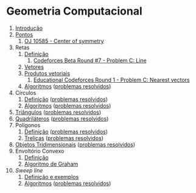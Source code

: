 Geometria Computacional
=======================

1. [Introdução](slides/intro/intro.pdf)
1. [Pontos](slides/pontos/pontos.pdf) 
    1. [OJ 10585 - Center of symmetry](problems/OJ_10585/OJ_10585.pdf)
1. Retas
    1. [Definição](slides/retas_definicao/retas_definicao.pdf) 
        1. [Codeforces Beta Round #7 - Problem C: Line](problems/CF_7C/CF_7C.pdf)
    1. [Vetores](slides/vetores_definicao/vetores_definicao.pdf)
    1. [Produtos vetoriais](slides/vetores_produtos/vetores_produtos.pdf)
        1. [Educational Codeforces Round 1 - Problem C: Nearest vectors](problems/CF_598C/CF_598C.pdf)
    1. [Algoritmos](slides/retas_algoritmos/retas_algoritmos.pdf) ([problemas resolvidos](problems/LN-2/LN-2.pdf))
1. Círculos
    1. [Definição](slides/circulos_definicao/circulos_definicao.pdf) ([problemas resolvidos](problems/CC-1/CC-1.pdf))
    1. [Algoritmos](slides/circulos_algoritmos/circulos_algoritmos.pdf) ([problemas resolvidos](problems/CC-2/CC-2.pdf))
1. [Triângulos](slides/triangulos/triangulos.pdf) ([problemas resolvidos](problems/TR-1/TR-1.pdf))
1. [Quadriláteros](slides/quadrilateros/quadrilateros.pdf) ([problemas resolvidos](problems/QL-1/QL-1.pdf))
1. Polígonos
    1. [Definição](slides/poligonos_definicao/poligonos_definicao.pdf) ([problemas resolvidos](problems/PL-1/PL-1.pdf))
    1. [Treliças](slides/poligonos_trelicas/poligonos_trelicas.pdf) ([problemas resolvidos](problems/PL-2/PL-2.pdf))
1. [Objetos Tridimensionais](slides/3d/3d.pdf) ([problemas resolvidos](problems/3D-1/3D-1.pdf))
1. Envoltório Convexo
    1. [Definição](slides/envoltorio_convexo/envoltorio_convexo.pdf)
    1. [Algoritmo de Graham](slides/graham/graham.pdf)
1. _Sweep line_
    1. [Definição e exemplos](slides/SL-1/SL-1.pdf)
    1. [Algoritmos](slides/SL-2/SL-2.pdf) ([problemas resolvidos](problems/SL-2/SL-2.pdf))

<!-- Assuntos pendentes:
Pontos:
    1. exemplo de definição de ponto tridimensional com tuplas/decomposição estruturada

1. Convex hull dinâmico
2. Interseção entre dois conjuntos de segmentos
3. Operações binárias em polígonos: união, subtração e interseção
-->

